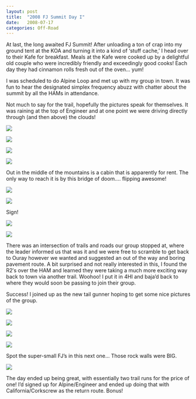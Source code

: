 ```yaml
---
layout: post
title:  "2008 FJ Summit Day I"
date:   2008-07-17
categories: Off-Road
---
```


At last, the long awaited FJ Summit! After unloading a ton of crap into my ground tent at the KOA and turning it into a kind of ‘stuff cache,’ I head over to their Kafe for breakfast. Meals at the Kafe were cooked up by a delightful old couple who were incredibly friendly and exceedingly good cooks! Each day they had cinnamon rolls fresh out of the oven… yum!

I was scheduled to do Alpine Loop and met up with my group in town. It was fun to hear the designated simplex frequency abuzz with chatter about the summit by all the HAMs in attendance.

Not much to say for the trail, hopefully the pictures speak for themselves. It was raining at the top of Engineer and at one point we were driving directly through (and then above) the clouds! 

![](/assets/img/2008-07-17-cde-28/DSC_0386.jpg)

![](/assets/img/2008-07-17-cde-28/DSC_0391.jpg)

![](/assets/img/2008-07-17-cde-28/DSC_0406.jpg)

![](/assets/img/2008-07-17-cde-28/DSC_0413.jpg)

Out in the middle of the mountains is a cabin that is apparently for rent. The only way to reach it is by this bridge of doom…. flipping awesome! 

![](/assets/img/2008-07-17-cde-28/DSC_0431.jpg)

![](/assets/img/2008-07-17-cde-28/DSC_0494.jpg)

Sign! 

![](/assets/img/2008-07-17-cde-28/DSC_0518.jpg)

![](/assets/img/2008-07-17-cde-28/DSC_0520.jpg)

There was an intersection of trails and roads our group stopped at, where the leader informed us that was it and we were free to scramble to get back to Ouray however we wanted and suggested an out of the way and boring pavement route. A bit surprised and not really interested in this, I found the R2′s over the HAM and learned they were taking a much more exciting way back to town via another trail. Woohoo! I put it in 4HI and baja’d back to where they would soon be passing to join their group.

Success! I joined up as the new tail gunner hoping to get some nice pictures of the group. 

![](/assets/img/2008-07-17-cde-28/CSC_0546.jpg)

![](/assets/img/2008-07-17-cde-28/DSC_0564.jpg)

![](/assets/img/2008-07-17-cde-28/DSC_0569.jpg)

![](/assets/img/2008-07-17-cde-28/DSC_0607.jpg)

Spot the super-small FJ’s in this next one… Those rock walls were BIG. 

![](/assets/img/2008-07-17-cde-28/DSC_0622.jpg)

The day ended up being great, with essentially two trail runs for the price of one! I’d signed up for Alpine/Engineer and ended up doing that with California/Corkscrew as the return route. Bonus!